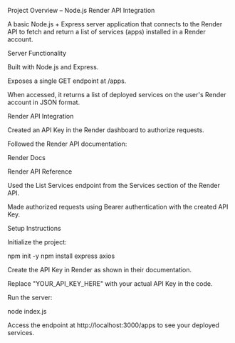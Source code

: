 Project Overview – Node.js Render API Integration

A basic Node.js + Express server application that connects to the Render API to fetch and return a list of services (apps) installed in a Render account.

Server Functionality

Built with Node.js and Express.

Exposes a single GET endpoint at /apps.

When accessed, it returns a list of deployed services on the user's Render account in JSON format.

Render API Integration

Created an API Key in the Render dashboard to authorize requests.

Followed the Render API documentation:

Render Docs

Render API Reference

Used the List Services endpoint from the Services section of the Render API.

Made authorized requests using Bearer authentication with the created API Key.

Setup Instructions

Initialize the project:

npm init -y
npm install express axios

Create the API Key in Render as shown in their documentation.

Replace "YOUR_API_KEY_HERE" with your actual API Key in the code.

Run the server:

node index.js

Access the endpoint at http://localhost:3000/apps to see your deployed services.

